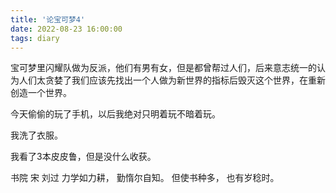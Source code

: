```yaml
---
title: '论宝可梦4'
date: 2022-08-23 16:00:00
tags: diary
---
```

宝可梦里闪耀队做为反派，他们有男有女，但是都曾帮过人们，后来意志统一的认为人们太贪婪了我们应该先找出一个人做为新世界的指标后毁灭这个世界，在重新创造一个世界。

今天偷偷的玩了手机，以后我绝对只明着玩不暗着玩。

我洗了衣服。

我看了3本皮皮鲁，但是没什么收获。

书院 宋 刘过
力学如力耕，
勤惰尔自知。
但使书种多，
也有岁稔时。
